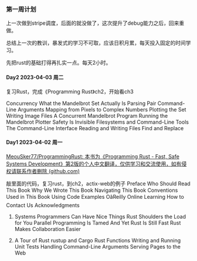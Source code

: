 ### 第一周计划

上一次做到stripe调度，后面的就没做了，这次提升了debug能力之后，回来重做。

总结上一次的教训，暴发式的学习不可取，应该日积月累，每天投入固定的时间学习。

先把rust的基础打得再扎实一点。每天2小时。
















#### Day2 2023-04-03 周二

复习Rust，完成《Programming Rust》ch2，开始看ch3

Concurrency
    What the Mandelbrot Set Actually Is
    Parsing Pair Command-Line Arguments
    Mapping from Pixels to Complex Numbers
    Plotting the Set
    Writing Image Files
    A Concurrent Mandelbrot Program
    Running the Mandelbrot Plotter
    Safety Is Invisible
Filesystems and Command-Line Tools
    The Command-Line Interface
    Reading and Writing Files
    Find and Replace

#### Day1 2023-04-02 周一

[MeouSker77/ProgrammingRust: 本书为《Programming Rust - Fast, Safe Systems Development》第2版的个人中文翻译，仅供学习和交流使用，如有侵权请联系作者删除 (github.com)](https://github.com/MeouSker77/ProgrammingRust)

敲里面的代码，复习rust，到ch2，actix-web的例子
Preface
Who Should Read This Book
Why We Wrote This Book
Navigating This Book
Conventions Used in This Book
Using Code Examples
OâReilly Online Learning
How to Contact Us
Acknowledgments

1. Systems Programmers Can Have Nice Things
Rust Shoulders the Load for You
Parallel Programming Is Tamed
And Yet Rust Is Still Fast
Rust Makes Collaboration Easier

2. A Tour of Rust
rustup and Cargo
Rust Functions
Writing and Running Unit Tests
Handling Command-Line Arguments
Serving Pages to the Web